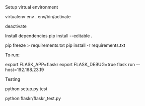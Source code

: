 Setup virtual environment

virtualenv env
. env/bin/activate

deactivate

Install dependencies
pip install --editable .

pip freeze > requirements.txt
pip install -r requirements.txt

To run:

export FLASK_APP=flaskr
export FLASK_DEBUG=true
flask run --host=192.168.23.19

Testing

python setup.py test

python flaskr/flaskr_test.py

